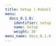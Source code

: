 ```yaml
---
title: Setup | KubeCI
menu:
  docs_0.1.0:
    identifier: setup
    name: Setup
    weight: 30
menu_name: docs_0.1.0
---
```

